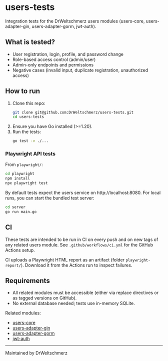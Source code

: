 # users-tests

Integration tests for the DrWeltschmerz users modules (users-core, users-adapter-gin, users-adapter-gorm, jwt-auth).

## What is tested?
- User registration, login, profile, and password change
- Role-based access control (admin/user)
- Admin-only endpoints and permissions
- Negative cases (invalid input, duplicate registration, unauthorized access)

## How to run

1. Clone this repo:
   ```sh
   git clone git@github.com:DrWeltschmerz/users-tests.git
   cd users-tests
   ```
2. Ensure you have Go installed (>=1.20).
3. Run the tests:
   ```sh
   go test -v ./...
   ```

### Playwright API tests

From `playwright/`:

```sh
cd playwright
npm install
npx playwright test
```

By default tests expect the users service on http://localhost:8080. For local runs, you can start the bundled test server:

```sh
cd server
go run main.go
```

## CI
These tests are intended to be run in CI on every push and on new tags of any related users module. See `.github/workflows/ci.yml` for the GitHub Actions setup.

CI uploads a Playwright HTML report as an artifact (folder `playwright-report/`). Download it from the Actions run to inspect failures.

## Requirements
- All related modules must be accessible (either via replace directives or as tagged versions on GitHub).
- No external database needed; tests use in-memory SQLite.

Related modules:
- [users-core](https://github.com/DrWeltschmerz/users-core)
- [users-adapter-gin](https://github.com/DrWeltschmerz/users-adapter-gin)
- [users-adapter-gorm](https://github.com/DrWeltschmerz/users-adapter-gorm)
- [jwt-auth](https://github.com/DrWeltschmerz/jwt-auth)

---
Maintained by DrWeltschmerz

